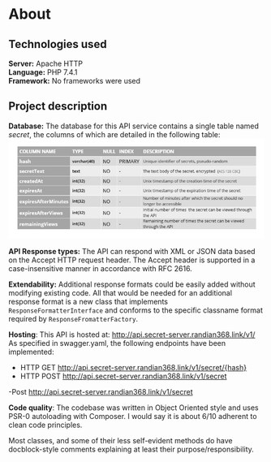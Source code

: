 # About

## Technologies used
**Server:** Apache HTTP   
**Language:** PHP 7.4.1   
**Framework:** No frameworks were used

## Project description
**Database:** The database for this API service contains a single table named <em>secret</em>, the columns of which are detailed in the following table:
![Columns of the secret data table](/about/image/database_secret_server_table_secret.jpg)

**API Response types:** The API can respond with XML or JSON data based on the Accept HTTP request header. The Accept header is supported in a case-insensitive manner in accordance with  RFC 2616.  

**Extendability:** Additional response formats could be easily added without modifying existing code. All that would be needed for an additional response format is a new class that implements `ResponseFormatterInterface` and conforms to the specific classname format required by `ResponseFromatterFactory`.

**Hosting**: This API is hosted at: http://api.secret-server.randian368.link/v1/  
As specified in swagger.yaml, the following endpoints have been implemented:
- HTTP GET http://api.secret-server.randian368.link/v1/secret/{hash}
- HTTP POST http://api.secret-server.randian368.link/v1/secret

-Post
http://api.secret-server.randian368.link/v1/secret

**Code quality**: The codebase was written in Object Oriented style and uses PSR-0 autoloading with Composer. I would say it is about 6/10 adherent to clean code principles.

Most classes, and some of their less self-evident methods do have docblock-style comments explaining at least their purpose/responsibility.
